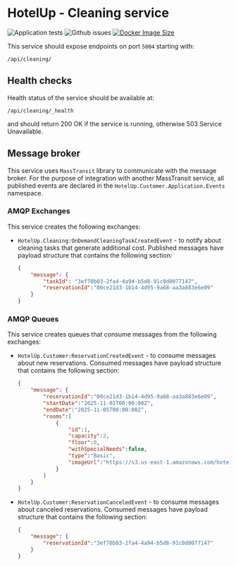 # HotelUp - Cleaning service
![Application tests](https://github.com/Wiaz24/HotelUp.Cleaning/actions/workflows/tests.yml/badge.svg)
![Github issues](https://img.shields.io/github/issues/Wiaz24/HotelUp.Cleaning)
[![Docker Image Size](https://badgen.net/docker/size/wiaz/hotelup.cleaning?icon=docker&label=image%20size)](https://hub.docker.com/r/wiaz/hotelup.cleaning/)


This service should expose endpoints on port `5004` starting with:
```http
/api/cleaning/
```

## Health checks
Health status of the service should be available at:
```http
/api/cleaning/_health
```
and should return 200 OK if the service is running, otherwise 503 Service Unavailable.

## Message broker
This service uses `MassTransit` library to communicate with the message broker. For the purpose of integration with
another MassTransit service, all published events are declared in the `HotelUp.Customer.Application.Events` namespace.

### AMQP Exchanges
This service creates the following exchanges:
- `HotelUp.Cleaning:OnDemandCleaningTaskCreatedEvent` - to notify about cleaning tasks that generate
  additional cost. Published messages have payload structure that contains the following section:
    ```json
    {
        "message": {
            "taskId": "3ef70b03-2fa4-4a94-b5d8-91c0d0077147",
            "reservationId":"00ce21d3-1b14-4d95-9a68-aa3a883e6e09"
        }
    }
    ```

### AMQP Queues
This service creates queues that consume messages from the following exchanges:

- `HotelUp.Customer:ReservationCreatedEvent` - to consume messages about new reservations. Consumed messages have
  payload structure that contains the following section:
    ```json
    {
        "message": {
            "reservationId":"00ce21d3-1b14-4d95-9a68-aa3a883e6e09",
            "startDate":"2025-11-01T00:00:00Z",
            "endDate":"2025-11-05T00:00:00Z",
            "rooms":[
                {
                    "id":1,
                    "capacity":2,
                    "floor":0,
                    "withSpecialNeeds":false,
                    "type":"Basic",
                    "imageUrl":"https://s3.us-east-1.amazonaws.com/hotelup.customer.storage/rooms/1/room1.jpg"
                }
            ]
        }
    }
    ```

- `HotelUp.Customer:ReservationCanceledEvent` - to consume messages about canceled reservations. Consumed messages have
  payload structure that contains the following section:
    ```json
    {
        "message": {
            "reservationId":"3ef70b03-2fa4-4a94-b5d8-91c0d0077147"
        }
    }
    ```